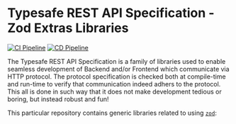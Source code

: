 # Typesafe REST API Specification - Zod Extras Libraries

[![CI Pipeline](https://github.com/ty-ras/extras-zod/actions/workflows/ci.yml/badge.svg)](https://github.com/ty-ras/extras-zod/actions/workflows/ci.yml)
[![CD Pipeline](https://github.com/ty-ras/extras-zod/actions/workflows/cd.yml/badge.svg)](https://github.com/ty-ras/extras-zod/actions/workflows/cd.yml)

The Typesafe REST API Specification is a family of libraries used to enable seamless development of Backend and/or Frontend which communicate via HTTP protocol.
The protocol specification is checked both at compile-time and run-time to verify that communication indeed adhers to the protocol.
This all is done in such way that it does not make development tedious or boring, but instead robust and fun!

This particular repository contains generic libraries related to using [`zod`](https://github.com/colinhacks/zod):
